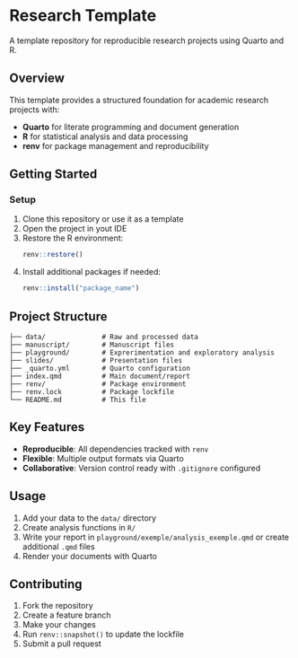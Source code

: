 # Research Template

A template repository for reproducible research projects using Quarto and R.

## Overview

This template provides a structured foundation for academic research projects with:
- **Quarto** for literate programming and document generation
- **R** for statistical analysis and data processing
- **renv** for package management and reproducibility

## Getting Started

### Setup

1. Clone this repository or use it as a template
2. Open the project in yout IDE
3. Restore the R environment:
   ```r
   renv::restore()
   ```
4. Install additional packages if needed:
   ```r
   renv::install("package_name")
   ```

## Project Structure

```
├── data/              # Raw and processed data
├── manuscript/        # Manuscript files
├── playground/        # Exprerimentation and exploratory analysis
├── slides/            # Presentation files
├── _quarto.yml        # Quarto configuration
├── index.qmd          # Main document/report
├── renv/              # Package environment
├── renv.lock          # Package lockfile
└── README.md          # This file
```

## Key Features

- **Reproducible**: All dependencies tracked with `renv`
- **Flexible**: Multiple output formats via Quarto
- **Collaborative**: Version control ready with `.gitignore` configured

## Usage

1. Add your data to the `data/` directory
2. Create analysis functions in `R/`
3. Write your report in `playground/exemple/analysis_exemple.qmd` or create additional `.qmd` files
4. Render your documents with Quarto

## Contributing

1. Fork the repository
2. Create a feature branch
3. Make your changes
4. Run `renv::snapshot()` to update the lockfile
5. Submit a pull request

